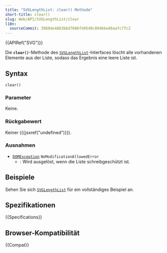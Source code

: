 ```yaml
---
title: "SVGLengthList: clear() Methode"
short-title: clear()
slug: Web/API/SVGLengthList/clear
l10n:
  sourceCommit: 39b9de4883b6d7606fd4549c894bbed6aafc7fc2
---
```


{{APIRef("SVG")}}

Die **`clear()`**-Methode des [`SVGLengthList`](/de/docs/Web/API/SVGLengthList)-Interfaces löscht alle vorhandenen Elemente aus der Liste, sodass das Ergebnis eine leere Liste ist.

## Syntax

```js-nolint
clear()
```

### Parameter

Keine.

### Rückgabewert

Keiner ({{jsxref("undefined")}}).

### Ausnahmen

- [`DOMException`](/de/docs/Web/API/DOMException) `NoModificationAllowedError`
  - : Wird ausgelöst, wenn die Liste schreibgeschützt ist.

## Beispiele

Sehen Sie sich [`SVGLengthList`](/de/docs/Web/API/SVGLengthList) für ein vollständiges Beispiel an.

## Spezifikationen

{{Specifications}}

## Browser-Kompatibilität

{{Compat}}
